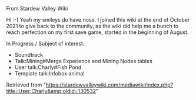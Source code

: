 From Stardew Valley Wiki

Hi :-) Yeah my smileys do have nose. I joined this wiki at the end of October 2021 to give back to the community, as the wiki did help me a bunch to reach perfection on my first save game, started in the beginning of August.

In Progress / Subject of interest:

- Soundtrack
- Talk:Mining#Merge Experience and Mining Nodes tables
- User talk:Charly#Fish Pond
- Template talk:Infobox animal

Retrieved from "https://stardewvalleywiki.com/mediawiki/index.php?title=User:Charly&amp;oldid=130532"